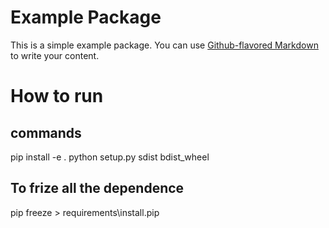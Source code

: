# Example Package

This is a simple example package. You can use
[Github-flavored Markdown](https://guides.github.com/features/mastering-markdown/)
to write your content.

# How to run
## commands
pip install -e .
python setup.py sdist bdist_wheel

## To frize all the dependence
pip freeze > requirements\install.pip